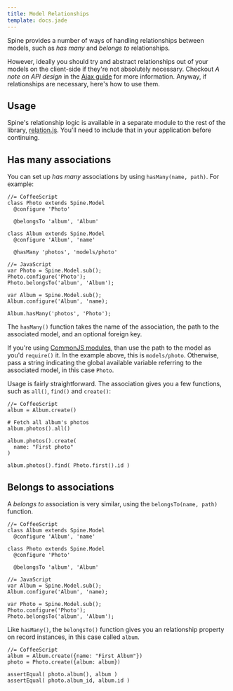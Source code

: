 ```yaml
---
title: Model Relationships
template: docs.jade
---
```


Spine provides a number of ways of handling relationships between models, such as *has many* and *belongs to* relationships.

However, ideally you should try and abstract relationships out of your models on the client-side if they're not absolutely necessary. Checkout *A note on API design* in the [Ajax guide](ajax.html) for more information. Anyway, if relationships are necessary, here's how to use them.

## Usage

Spine's relationship logic is available in a separate module to the rest of the library, [relation.js](https://raw.github.com/spine/spine/master/lib/relation.js). You'll need to include that in your application before continuing.

## Has many associations

You can set up *has many* associations by using `hasMany(name, path)`. For example:

    //= CoffeeScript
    class Photo extends Spine.Model
      @configure 'Photo'

      @belongsTo 'album', 'Album'

    class Album extends Spine.Model
      @configure 'Album', 'name'

      @hasMany 'photos', 'models/photo'

    //= JavaScript
    var Photo = Spine.Model.sub();
    Photo.configure('Photo');
    Photo.belongsTo('album', 'Album');

    var Album = Spine.Model.sub();
    Album.configure('Album', 'name);

    Album.hasMany('photos', 'Photo');

The `hasMany()` function takes the name of the association, the path to the associated model, and an optional foreign key.

If you're using [CommonJS modules](commonjs.html), than use the path to the model as you'd `require()` it. In the example above, this is `models/photo`. Otherwise, pass a string indicating the global available variable referring to the associated model, in this case `Photo`.

Usage is fairly straightforward. The association gives you a few functions, such as `all()`, `find()` and `create()`:

    //= CoffeeScript  
    album = Album.create()

    # Fetch all album's photos
    album.photos().all()

    album.photos().create(
      name: "First photo"
    )

    album.photos().find( Photo.first().id )

## Belongs to associations

A *belongs to* association is very similar, using the `belongsTo(name, path)` function.

    //= CoffeeScript
    class Album extends Spine.Model
      @configure 'Album', 'name'

    class Photo extends Spine.Model
      @configure 'Photo'

      @belongsTo 'album', 'Album'

    //= JavaScript
    var Album = Spine.Model.sub();
    Album.configure('Album', 'name);

    var Photo = Spine.Model.sub();
    Photo.configure('Photo');
    Photo.belongsTo('album', 'Album');

Like `hasMany()`, the `belongsTo()` function gives you an relationship property on record instances, in this case called `album`.

    //= CoffeeScript
    album = Album.create({name: "First Album"})
    photo = Photo.create({album: album})

    assertEqual( photo.album(), album )
    assertEqual( photo.album_id, album.id )
